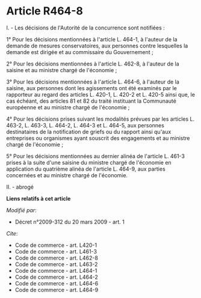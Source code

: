 # Article R464-8

I. - Les décisions de l'Autorité de la concurrence sont notifiées : 

1° Pour les décisions mentionnées à l'article L. 464-1, à l'auteur de la demande de mesures conservatoires, aux personnes
contre lesquelles la demande est dirigée et au commissaire du Gouvernement ; 

2° Pour les décisions mentionnées à l'article L. 462-8, à l'auteur de la saisine et au ministre chargé de l'économie ; 

3° Pour les décisions mentionnées à l'article L. 464-6, à l'auteur de la saisine, aux personnes dont les agissements ont été
examinés par le rapporteur au regard des articles L. 420-1, L. 420-2 et L. 420-5 ainsi que, le cas échéant, des articles 81
et 82 du traité instituant la Communauté européenne et au ministre chargé de l'économie ; 

4° Pour les décisions prises suivant les modalités prévues par les articles L. 463-2, L. 463-3, L. 464-2, L. 464-3 et L.
464-5, aux personnes destinataires de la notification de griefs ou du rapport ainsi qu'aux entreprises ou organismes ayant
souscrit des engagements et au ministre chargé de l'économie ; 

5° Pour les décisions mentionnées au dernier alinéa de l'article L. 461-3 prises à la suite d'une saisine du ministre chargé
de l'économie en application du quatrième alinéa de l'article L. 464-9, aux parties concernées et au ministre chargé de
l'économie. 

II. - abrogé

**Liens relatifs à cet article**

_Modifié par_:

  - Décret n°2009-312 du 20 mars 2009 - art. 1

_Cite_:

  - Code de commerce - art. L420-1
  - Code de commerce - art. L461-3
  - Code de commerce - art. L462-8
  - Code de commerce - art. L463-2
  - Code de commerce - art. L464-1
  - Code de commerce - art. L464-2
  - Code de commerce - art. L464-6
  - Code de commerce - art. L464-9
